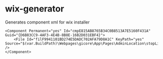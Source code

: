 wix-generator
=============

Generates component xml for wix installer

    <Component Permanent="yes" Id="cmpE815AB8765B34C0B8513A7E5160F431A" Guid="{D6B83CC9-4AF3-4E4B-8B8E-16B2D031EBF4}">
        <File Id="filF9941101BD274E5DADC702AFA79D8A1C" KeyPath="yes" Source="$(var.BuildPath)\Webpages\gicore\App\Pages\AdminLocation\stopList\stopLocationTemplate.html" />
    </Component>

<ComponentRef Id="cmpE815AB8765B34C0B8513A7E5160F431A" />    
